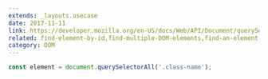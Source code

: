 ```yaml
---
extends: _layouts.usecase
date: 2017-11-11
link: https://developer.mozilla.org/en-US/docs/Web/API/Document/querySelector
related: find-element-by-id,find-multiple-DOM-elements,find-an-element-from-the-DOM
category: DOM
---
```



```javascript
const element = document.querySelectorAll('.class-name');
```
